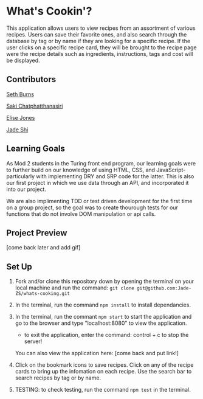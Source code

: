 # What's Cookin'?

This application allows users to view recipes from an assortment of various recipes. Users can save their favorite ones, and also search through the database by tag or by name if they are looking for a specific recipe. If the user clicks on a specific recipe card, they will be brought to the recipe page were the recipe details such as ingredients, instructions, tags and cost will be displayed. 

## Contributors
<p><a href="https://github.com/SethBurns">Seth Burns</a>
<p><a href="https://github.com/sakisandrac">Saki Chatphatthanasiri</a>
<p><a href="https://github.com/Elise-Jones">Elise Jones</a>
<p><a href="https://github.com/Jade-ZS">Jade Shi</a>

## Learning Goals
As Mod 2 students in the Turing front end program, our learning goals were to further build on our knowledge of using HTML, CSS, and JavaScript- particularly with implementing DRY and SRP code for the latter. This is also our first project in which we use data through an API, and incorporated it into our project.

We are also implimenting TDD or test driven development for the first time on a group project, so the goal was to create thourough tests for our functions that do not involve DOM manipulation or api calls.

## Project Preview
[come back later and add gif]

## Set Up
1. Fork and/or clone this repository down by opening the terminal on your local machine and run the command:
`git clone git@github.com:Jade-ZS/whats-cooking.git`

2. In the terminal, run the command `npm install` to install dependancies.

3. In the terminal, run the commant `npm start` to start the application and go to the browser and type "localhost:8080" to view the application. 
    - to exit the application, enter the command: control + c to stop the server!

    You can also view the application here: [come back and put link!]

3. Click on the bookmark icons to save recipes. Click on any of the recipe cards to bring up the infomation on each recipe. Use the search bar to search recipes by tag or by name.

4. TESTING: to check testing, run the command `npm test` in the terminal.